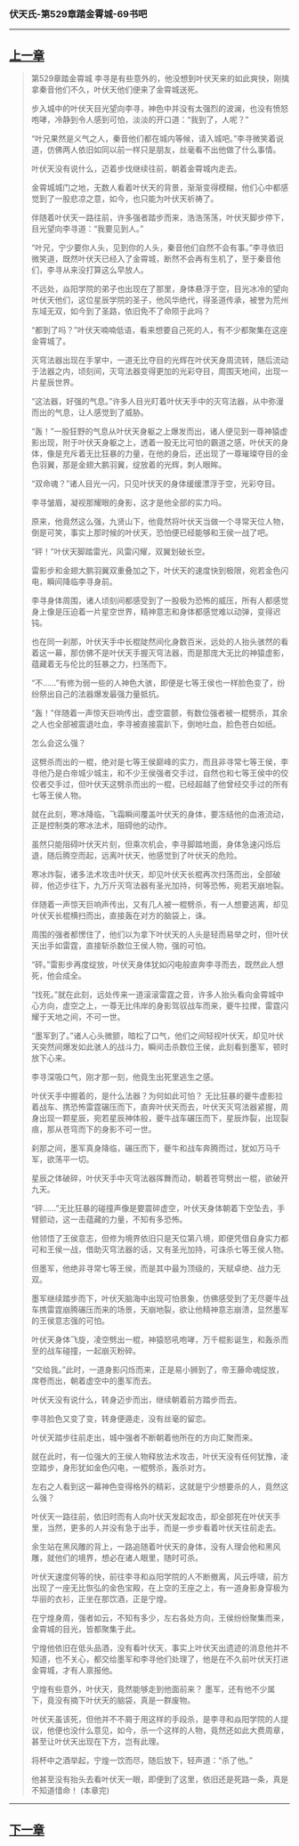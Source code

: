 ### 伏天氏-第529章踏金霄城-69书吧

--------
[上一章](./401dd3fdf5acf385635127534d6a1fa9.md)
--------


>
>
>
>第529章踏金霄城
>李寻是有些意外的，他没想到叶伏天来的如此爽快，刚擒拿秦音他们不久，叶伏天他们便来了金霄城送死。
>
>步入城中的叶伏天目光望向李寻，神色中并没有太强烈的波澜，也没有愤怒咆哮，冷静到令人感到可怕，淡淡的开口道：“我到了，人呢？”
>
>“叶兄果然是义气之人，秦音他们都在城内等候，请入城吧。”李寻微笑着说道，仿佛两人依旧如同以前一样只是朋友，丝毫看不出他做了什么事情。
>
>叶伏天没有说什么，迈着步伐继续往前，朝着金霄城内走去。
>
>金霄城城门之地，无数人看着叶伏天的背景，渐渐变得模糊，他们心中都感觉到了一股悲凉之意，如今，也只能为叶伏天祈祷了。
>
>伴随着叶伏天一路往前，许多强者踏步而来，浩浩荡荡，叶伏天脚步停下，目光望向李寻道：“我要见到人。”
>
>“叶兄，宁少要你人头，见到你的人头，秦音他们自然不会有事。”李寻依旧微笑道，既然叶伏天已经入了金霄城，断然不会再有生机了，至于秦音他们，李寻从来没打算这么早放人。
>
>不远处，焱阳学院的弟子也出现在了那里，身体悬浮于空，目光冰冷的望向叶伏天他们，这位星辰学院的圣子，他风华绝代，得圣道传承，被誉为荒州东域无双，如今到了圣路，依旧免不了命陨于此吗？
>
>“都到了吗？”叶伏天喃喃低语，看来想要自己死的人，有不少都聚集在这座金霄城了。
>
>灭穹法器出现在手掌中，一道无比夺目的光辉在叶伏天身周流转，随后流动于法器之内，顷刻间，灭穹法器变得更加的光彩夺目，周围天地间，出现一片星辰世界。
>
>“这法器，好强的气息。”许多人目光盯着叶伏天手中的灭穹法器，从中弥漫而出的气息，让人感觉到了威胁。
>
>“轰！”一股狂野的气息从叶伏天身躯之上爆发而出，诸人便见到一尊神猿虚影出现，附于叶伏天身躯之上，透着一股无比可怕的霸道之感，叶伏天的身体，像是充斥着无比狂暴的力量，在他的身后，还出现了一尊璀璨夺目的金色羽翼，那是金翅大鹏羽翼，绽放着的光辉，刺人眼眸。
>
>“双命魂？”诸人目光一闪，只见叶伏天的身体缓缓漂浮于空，光彩夺目。
>
>李寻皱眉，凝视那耀眼的身影，这才是他全部的实力吗。
>
>原来，他竟然这么强，九贤山下，他竟然将叶伏天当做一个寻常天位人物，倒是可笑，事实上那时候的叶伏天，恐怕便已经能够和王侯一战了吧。
>
>“砰！”叶伏天脚踏雷光，风雷闪耀，双翼划破长空。
>
>雷影步和金翅大鹏羽翼双重叠加之下，叶伏天的速度快到极限，宛若金色闪电，瞬间降临李寻身前。
>
>李寻身体周围，诸人顷刻间都感受到了一股极为恐怖的威压，所有人都感觉身上像是压迫着一片星空世界，精神意志和身体都感觉难以动弹，变得迟钝。
>
>也在同一刹那，叶伏天手中长棍陡然间化身数百米，远处的人抬头骇然的看着这一幕，那仿佛不是叶伏天手握灭穹法器，而是那庞大无比的神猿虚影，蕴藏着无与伦比的狂暴之力，扫荡而下。
>
>“不……”有修为弱一些的人神色大骇，即便是七等王侯也一样脸色变了，纷纷祭出自己的法器爆发最强力量抵抗。
>
>“轰！”伴随着一声惊天巨响传出，虚空震颤，有数位强者被一棍劈杀，其余之人也全部被震退吐血，李寻被直接震趴下，倒地吐血，脸色苍白如纸。
>
>怎么会这么强？
>
>这劈杀而出的一棍，绝对是七等王侯巅峰的实力，而且非寻常七等王侯，李寻他乃是白帝城少城主，和不少王侯强者交手过，自然也和七等王侯中的佼佼者交手过，但叶伏天这劈杀而出的一棍，已经超越了他曾经交手过的所有七等王侯人物。
>
>就在此刻，寒冰降临，飞霜瞬间覆盖叶伏天的身体，要冻结他的血液流动，正是控制类的寒冰法术，阻碍他的动作。
>
>虽然只能阻碍叶伏天片刻，但乘次机会，李寻脚踏地面，身体急速闪烁后退，随后腾空而起，远离叶伏天，他感觉到了叶伏天的危险。
>
>寒冰炸裂，诸多法术攻击叶伏天，却见叶伏天长棍再次扫荡而出，全部破碎，他迈步往下，九万斤灭穹法器有圣光加持，何等恐怖，宛若天崩地裂。
>
>伴随着一声惊天巨响声传出，又有几人被一棍劈杀，有一人想要逃离，却见叶伏天长棍横扫而出，直接轰在对方的脑袋上，诛。
>
>周围的强者都愣住了，他们以为拿下叶伏天的人头是轻而易举之时，但叶伏天出手如雷霆，直接斩杀数位王侯人物，强的可怕。
>
>“砰。”雷影步再度绽放，叶伏天身体犹如闪电般直奔李寻而去，既然此人想死，他会成全。
>
>“找死。”就在此刻，远处传来一道滚滚雷霆之音，许多人抬头看向金霄城中心方向，虚空之上，一尊无比伟岸的身影驾驭战车而来，夔牛拉撵，雷霆闪耀于天地之间，不可一世。
>
>“墨军到了。”诸人心头微颤，暗松了口气，他们之间轻视叶伏天，却见叶伏天突然间爆发如此骇人的战斗力，瞬间击杀数位王侯，此刻看到墨军，顿时放下心来。
>
>李寻深吸口气，刚才那一刻，他竟生出死里逃生之感。
>
>叶伏天手中握着的，是什么法器？为何如此可怕？
>无比狂暴的夔牛虚影拉着战车、携恐怖雷霆碾压而下，直奔叶伏天而去，叶伏天灭穹法器紧握，周身出现一颗星辰，宛若星辰神体般，夔牛战车碾压而下，星辰炸裂，出现裂痕，那从苍穹而下的身影不可一世。
>
>刹那之间，墨军真身降临，碾压而下，夔牛和战车奔腾而过，犹如万马千军，欲荡平一切。
>
>星辰之体破碎，叶伏天手中灭穹法器挥舞而动，朝着苍穹劈出一棍，欲破开九天。
>
>“砰……”无比狂暴的碰撞声像是要震碎虚空，叶伏天身体朝着下空坠去，手臂颤动，这一击蕴藏的力量，不知有多恐怖。
>
>他领悟了王侯意志，但修为境界依旧只是天位第八境，即便凭借自身实力都可和王侯一战，借助灭穹法器的话，又有圣光加持，可诛杀七等王侯人物。
>
>但墨军，他绝非寻常七等王侯，而是其中最为顶级的，天赋卓绝、战力无双。
>
>墨军继续踏步而下，叶伏天脑海中出现可怕景象，仿佛感受到了无尽夔牛战车携雷霆崩腾碾压而来的场景，天崩地裂，欲让他精神意志崩溃，显然墨军的王侯意志强的可怕。
>
>叶伏天身体飞旋，凌空劈出一棍，神猿怒吼咆哮，万千棍影诞生，和轰杀而至的战车碰撞，一起崩灭粉碎。
>
>“交给我。”此时，一道身影闪烁而来，正是易小狮到了，帝王藤命魂绽放，席卷而出，朝着虚空中的墨军而去。
>
>叶伏天没有说什么，转身迈步而出，继续朝着前方踏步而去。
>
>李寻脸色又变了变，转身便遁走，没有丝毫的留恋。
>
>叶伏天踏步往前走出，城中强者不断朝着他所在的方向汇聚而来。
>
>就在此时，有一位强大的王侯人物释放法术攻击，叶伏天没有任何犹豫，凌空踏步，身形犹如金色闪电，一棍劈杀，轰杀对方。
>
>左右之人看到这一幕神色变得格外的精彩，这就是宁少想要杀的人，竟然这么强？
>
>叶伏天一路往前，依旧时而有人向叶伏天发起攻击，却全部死在叶伏天手里，当然，更多的人并没有急于出手，而是一步步看着叶伏天往前走去。
>
>余生站在黑风雕的背上，一路追随着叶伏天的身体，没有人理会他和黑风雕，就他们的境界，想必在诸人眼里，随时可杀。
>
>叶伏天速度何等的快，前往李寻和焱阳学院的人不断撤离，风云呼啸，前方出现了一座无比恢弘的金色宝殿，在上空的王座之上，有一道身影身穿极为华丽的衣衫，正坐在那饮酒，正是宁煌。
>
>在宁煌身周，强者如云，不知有多少，左右各处方向，王侯纷纷聚集而来，金霄城的目光，皆都聚集于此。
>
>宁煌他依旧在低头品酒，没有看叶伏天，事实上叶伏天出遗迹的消息他并不知道，也不关心，都交给墨军和李寻他们处理了，他是在不久前叶伏天打进金霄城，才有人禀报他。
>
>宁煌有些意外，叶伏天，竟然能够走到他面前来？
>墨军，还有他不少属下，竟没有摘下叶伏天的脑袋，真是一群废物。
>
>叶伏天虽该死，但他并不不屑于用这样的手段杀，是李寻和焱阳学院的人提议，他便也没什么意见，如今，杀一个这样的人物，竟然还如此大费周章，甚至让叶伏天出现在下方，岂有此理。
>
>将杯中之酒举起，宁煌一饮而尽，随后放下，轻声道：“杀了他。”
>
>他甚至没有抬头去看叶伏天一眼，即便到了这里，依旧还是死路一条，真是不知道惜命！
>(本章完)
>
>

--------
[下一章](./5bbf982ac6a55269f38f09374c6bc4b3.md)
--------
